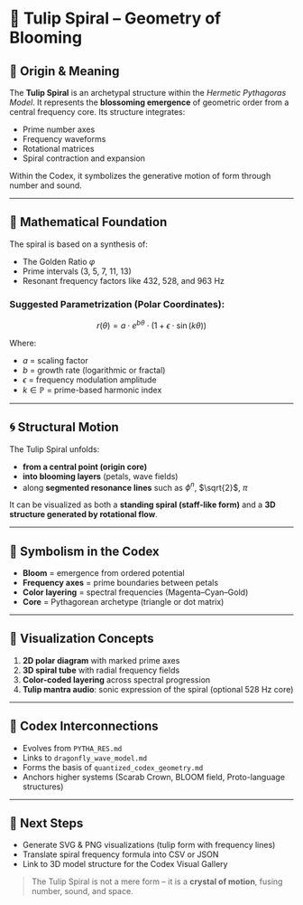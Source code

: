 # 🌷 Tulip Spiral – Geometry of Blooming

## 🌱 Origin & Meaning

The **Tulip Spiral** is an archetypal structure within the *Hermetic Pythagoras Model*. It represents the **blossoming emergence** of geometric order from a central frequency core. Its structure integrates:

* Prime number axes
* Frequency waveforms
* Rotational matrices
* Spiral contraction and expansion

Within the Codex, it symbolizes the generative motion of form through number and sound.

---

## 🔢 Mathematical Foundation

The spiral is based on a synthesis of:

* The Golden Ratio $\varphi$
* Prime intervals (3, 5, 7, 11, 13)
* Resonant frequency factors like 432, 528, and 963 Hz

### Suggested Parametrization (Polar Coordinates):

```math
r(\theta) = a \cdot e^{b\theta} \cdot \left( 1 + \epsilon \cdot \sin(k\theta) \right)
```

Where:

* $a$ = scaling factor
* $b$ = growth rate (logarithmic or fractal)
* $\epsilon$ = frequency modulation amplitude
* $k \in \mathbb{P}$ = prime-based harmonic index

---

## 🌀 Structural Motion

The Tulip Spiral unfolds:

* **from a central point (origin core)**
* **into blooming layers** (petals, wave fields)
* along **segmented resonance lines** such as $\phi^n$, $\sqrt{2}$, $\pi$

It can be visualized as both a **standing spiral (staff-like form)** and a **3D structure generated by rotational flow**.

---

## 🔮 Symbolism in the Codex

* **Bloom** = emergence from ordered potential
* **Frequency axes** = prime boundaries between petals
* **Color layering** = spectral frequencies (Magenta–Cyan–Gold)
* **Core** = Pythagorean archetype (triangle or dot matrix)

---

## 🔧 Visualization Concepts

1. **2D polar diagram** with marked prime axes
2. **3D spiral tube** with radial frequency fields
3. **Color-coded layering** across spectral progression
4. **Tulip mantra audio**: sonic expression of the spiral (optional 528 Hz core)

---

## 📌 Codex Interconnections

* Evolves from `PYTHA_RES.md`
* Links to `dragonfly_wave_model.md`
* Forms the basis of `quantized_codex_geometry.md`
* Anchors higher systems (Scarab Crown, BLOOM field, Proto-language structures)

---

## 📌 Next Steps

* Generate SVG & PNG visualizations (tulip form with frequency lines)
* Translate spiral frequency formula into CSV or JSON
* Link to 3D model structure for the Codex Visual Gallery

> The Tulip Spiral is not a mere form – it is a **crystal of motion**, fusing number, sound, and space.
